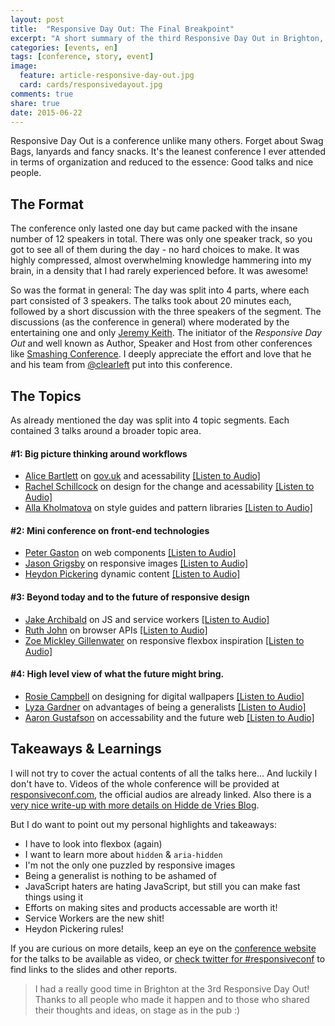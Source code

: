 ```yaml
---
layout: post
title:  "Responsive Day Out: The Final Breakpoint"
excerpt: "A short summary of the third Responsive Day Out in Brighton, outlining the conference format, topics and my personal takeaways."
categories: [events, en]
tags: [conference, story, event]
image:
  feature: article-responsive-day-out.jpg
  card: cards/responsivedayout.jpg
comments: true
share: true
date: 2015-06-22
---
```


Responsive Day Out is a conference unlike many others. Forget about Swag Bags, lanyards and fancy snacks. It's the leanest conference I ever attended in terms of organization and reduced to the essence: Good talks and nice people.

## The Format

The conference only lasted one day but came packed with the insane number of 12 speakers in total. There was only one speaker track, so you got to see all of them during the day - no hard choices to make. It was highly compressed, almost overwhelming knowledge hammering into my brain, in a density that I had rarely experienced before. It was awesome!

So was the format in general:
The day was split into 4 parts, where each part consisted of 3 speakers. The talks took about 20 minutes each, followed by a short discussion with the three speakers of the segment.
The discussions (as the conference in general) where moderated by the entertaining one and only [Jeremy Keith](https://twitter.com/adactio).
The initiator of the _Responsive Day Out_ and well known as Author, Speaker and Host from other conferences like [Smashing Conference](//smashingconf.com/).
I deeply appreciate the effort and love that he and his team from [@clearleft](https://twitter.com/clearleft) put into this conference.

## The Topics

As already mentioned the day was split into 4 topic segments. Each contained 3 talks around a broader topic area.

#### #1: Big picture thinking around workflows

* [Alice Bartlett](//twitter.com/alicebartlett) on [gov.uk](//www.gov.uk/) and acessability [[Listen to Audio]](https://huffduffer.com/adactio/243766)
* [Rachel Schillcock](//twitter.com/MissRachilli) on design for the change and acessability [[Listen to Audio]](https://huffduffer.com/adactio/243767)
* [Alla Kholmatova](//twitter.com/craftui) on style guides and pattern libraries [[Listen to Audio]](https://huffduffer.com/adactio/243768)

#### #2: Mini conference on front-end technologies

* [Peter Gaston](//twitter.com/stopsatgreen) on web components [[Listen to Audio]](https://huffduffer.com/adactio/243770)
* [Jason Grigsby](//twitter.com/grigs) on responsive images [[Listen to Audio]](https://huffduffer.com/adactio/243771)
* [Heydon Pickering](//twitter.com/heydonworks) dynamic content [[Listen to Audio]](https://huffduffer.com/adactio/243772)

#### #3: Beyond today and to the future of responsive design

* [Jake Archibald](//twitter.com/jaffathecake) on JS and service workers [[Listen to Audio]](https://huffduffer.com/adactio/243774)
* [Ruth John](//twitter.com/rumyra) on browser APIs [[Listen to Audio]](https://huffduffer.com/adactio/243775)
* [Zoe Mickley Gillenwater](//twitter.com/zomigi) on responsive flexbox inspiration [[Listen to Audio]](https://huffduffer.com/adactio/243776)

#### #4: High level view of what the future might bring.

* [Rosie Campbell](//twitter.com/RosieCampbell) on designing for digital wallpapers [[Listen to Audio]](https://huffduffer.com/adactio/243778)
* [Lyza Gardner](//twitter.com/lyzadanger) on advantages of being a generalists [[Listen to Audio]](https://huffduffer.com/adactio/243779)
* [Aaron Gustafson](//twitter.com/aarongustafson) on accessability and the future web [[Listen to Audio]](https://huffduffer.com/adactio/243780)

## Takeaways & Learnings

I will not try to cover the actual contents of all the talks here... And luckily I don't have to. Videos of the whole conference will be provided at [responsiveconf.com](//responsiveconf.com), the official audios are already linked.
Also there is a [very nice write-up with more details on Hidde de Vries Blog](https://hiddedevries.nl/en/blog/2015-06-20-responsive-day-out-3-the-final-breakpoint/).

But I do want to point out my personal highlights and takeaways:

* I have to look into flexbox (again)
* I want to learn more about `hidden` & `aria-hidden`
* I'm not the only one puzzled by responsive images
* Being a generalist is nothing to be ashamed of
* JavaScript haters are hating JavaScript, but still you can make fast things using it
* Efforts on making sites and products accessable are worth it!
* Service Workers are the new shit!
* Heydon Pickering rules!

If you are curious on more details, keep an eye on the [conference website](//responsiveconf.com) for the talks to be available as video, or [check twitter for #responsiveconf](https://twitter.com/search?q=responsiveconf&src=typd) to find links to the slides and other reports.

> I had a really good time in Brighton at the 3rd Responsive Day Out! Thanks to all people who made it happen and to those who shared their thoughts and ideas, on stage as in the pub :)
